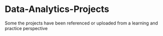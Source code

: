 # Data-Analytics-Projects
Some the projects have been referenced or uploaded from a learning and practice perspective
